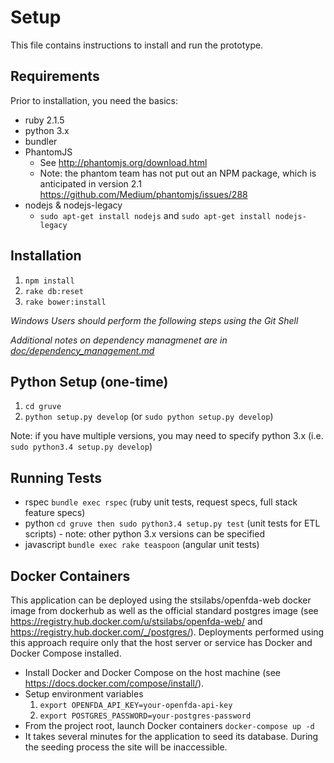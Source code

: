 # Setup

This file contains instructions to install and run the prototype.

## Requirements
Prior to installation, you need the basics:
* ruby 2.1.5
* python 3.x
* bundler
* PhantomJS 
  * See http://phantomjs.org/download.html
  * Note: the phantom team has not put out an NPM package, which is anticipated in version 2.1 https://github.com/Medium/phantomjs/issues/288
* nodejs & nodejs-legacy
  * `sudo apt-get install nodejs` and `sudo apt-get install nodejs-legacy`

## Installation

1. `npm install`
2. `rake db:reset`
3. `rake bower:install`

*Windows Users should perform the following steps using the Git Shell*

*Additional notes on dependency managmenet are in [doc/dependency_management.md](doc/dependency_management.md)*

## Python Setup (one-time)
1. `cd gruve`
2. `python setup.py develop` (or `sudo python setup.py develop`)

Note: if you have multiple versions, you may need to specify python 3.x 
(i.e. `sudo python3.4 setup.py develop`)

## Running Tests

* rspec `bundle exec rspec` (ruby unit tests, request specs, full stack feature specs)
* python `cd gruve then sudo python3.4 setup.py test` (unit tests for ETL scripts) - note: other python 3.x versions can be specified
* javascript `bundle exec rake teaspoon` (angular unit tests)

## Docker Containers
This application can be deployed using the stsilabs/openfda-web docker image from dockerhub as well as the official standard postgres image (see https://registry.hub.docker.com/u/stsilabs/openfda-web/ and https://registry.hub.docker.com/_/postgres/). Deployments performed using this approach require only that the host server or service has Docker and Docker Compose installed.  

* Install Docker and Docker Compose on the host machine (see https://docs.docker.com/compose/install/).
* Setup environment variables
  1. `export OPENFDA_API_KEY=your-openfda-api-key`
  2. `export POSTGRES_PASSWORD=your-postgres-password`
* From the project root, launch Docker containers `docker-compose up -d`
* It takes several minutes for the application to seed its database.  During the seeding process the site will be  inaccessible.
